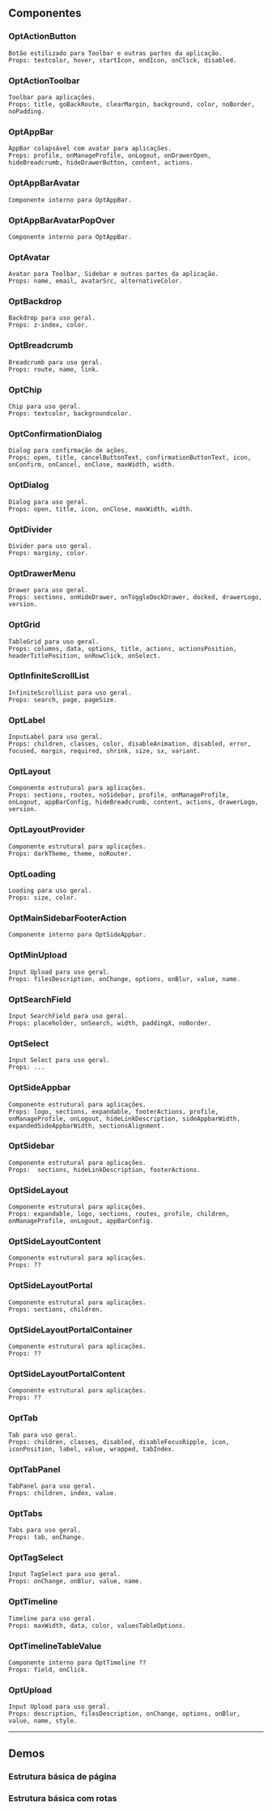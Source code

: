 ## Componentes

### **OptActionButton**

    Botão estilizado para Toolbar e outras partes da aplicação.
    Props: textcolor, hover, startIcon, endIcon, onClick, disabled.

### **OptActionToolbar**

    Toolbar para aplicações.
    Props: title, goBackRoute, clearMargin, background, color, noBorder, noPadding.

### **OptAppBar**

    AppBar colapsável com avatar para aplicações.
    Props: profile, onManageProfile, onLogout, onDrawerOpen, hideBreadcrumb, hideDrawerButton, content, actions.

### **OptAppBarAvatar**

    Componente interno para OptAppBar.

### **OptAppBarAvatarPopOver**

    Componente interno para OptAppBar.

### **OptAvatar**

    Avatar para Toolbar, Sidebar e outras partes da aplicação.
    Props: name, email, avatarSrc, alternativeColor.

### **OptBackdrop**

    Backdrop para uso geral.
    Props: z-index, color.

### **OptBreadcrumb**

    Breadcrumb para uso geral.
    Props: route, name, link.

### **OptChip**

    Chip para uso geral.
    Props: textcolor, backgroundcolor.

### **OptConfirmationDialog**

    Dialog para confirmação de ações.
    Props: open, title, cancelButtonText, confirmationButtonText, icon, onConfirm, onCancel, onClose, maxWidth, width.

### **OptDialog**

    Dialog para uso geral.
    Props: open, title, icon, onClose, maxWidth, width.

### **OptDivider**

    Divider para uso geral.
    Props: marginy, color.

### **OptDrawerMenu**

    Drawer para uso geral.
    Props: sections, onHideDrawer, onToggleDockDrawer, docked, drawerLogo, version.

### **OptGrid**

    TableGrid para uso geral.
    Props: columns, data, options, title, actions, actionsPosition, headerTitlePosition, onRowClick, onSelect.

### **OptInfiniteScrollList**

    InfiniteScrollList para uso geral.
    Props: search, page, pageSize.

### **OptLabel**

    InputLabel para uso geral.
    Props: children, classes, color, disableAnimation, disabled, error, focused, margin, required, shrink, size, sx, variant.

### **OptLayout**

    Componente estrutural para aplicações.
    Props: sections, routes, noSidebar, profile, onManageProfile, onLogout, appBarConfig, hideBreadcrumb, content, actions, drawerLogo, version.

### **OptLayoutProvider**

    Componente estrutural para aplicações.
    Props: darkTheme, theme, noRouter.

### **OptLoading**

    Loading para uso geral.
    Props: size, color.

### **OptMainSidebarFooterAction**

    Componente interno para OptSideAppbar.

### **OptMinUpload**

    Input Upload para uso geral.
    Props: filesDescription, onChange, options, onBlur, value, name.

### **OptSearchField**

    Input SearchField para uso geral.
    Props: placeholder, onSearch, width, paddingX, noBorder.

### **OptSelect**

    Input Select para uso geral.
    Props: ...

### **OptSideAppbar**

    Componente estrutural para aplicações.
    Props: logo, sections, expandable, footerActions, profile, onManageProfile, onLogout, hideLinkDescription, sideAppbarWidth, expandedSideAppbarWidth, sectionsAlignment.

### **OptSidebar**

    Componente estrutural para aplicações.
    Props:  sections, hideLinkDescription, footerActions.

### **OptSideLayout**

    Componente estrutural para aplicações.
    Props: expandable, logo, sections, routes, profile, children, onManageProfile, onLogout, appBarConfig.

### **OptSideLayoutContent**

    Componente estrutural para aplicações.
    Props: ??

### **OptSideLayoutPortal**

    Componente estrutural para aplicações.
    Props: sections, children.

### **OptSideLayoutPortalContainer**

    Componente estrutural para aplicações.
    Props: ??

### **OptSideLayoutPortalContent**

    Componente estrutural para aplicações.
    Props: ??

### **OptTab**

    Tab para uso geral.
    Props: children, classes, disabled, disableFocusRipple, icon, iconPosition, label, value, wrapped, tabIndex.

### **OptTabPanel**

    TabPanel para uso geral.
    Props: children, index, value.

### **OptTabs**

    Tabs para uso geral.
    Props: tab, onChange.

### **OptTagSelect**

    Input TagSelect para uso geral.
    Props: onChange, onBlur, value, name.

### **OptTimeline**

    Timeline para uso geral.
    Props: maxWidth, data, color, valuesTableOptions.

### **OptTimelineTableValue**

    Componente interno para OptTimeline ??
    Props: field, onClick.

### **OptUpload**

    Input Upload para uso geral.
    Props: description, filesDescription, onChange, options, onBlur, value, name, style.

---

## Demos

### **Estrutura básica de página**

### **Estrutura básica com rotas**
